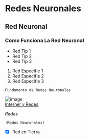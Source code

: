 # Redes Neuronales
## Red Neuronal
### Como Funciona La Red Neuronal

- Red Tip 1
- Red Tip 2
- Red Tip 3

1. Red Especifie 1 
2. Red Especifie 2
3. Red Especifie 3

~~~
Fundamento de Redes Neuronales
~~~

![image](https://user-images.githubusercontent.com/109171736/181099875-e4f5a1aa-02f5-4ea9-bbec-6f864b3a9f55.png)
<br>
[Interner y Redes](https://hablandoencorto.com/2019/09/curiosidades-internet-redes-sociales-mundo.html)

*Redes*

```!Redes Neuronales!``` 

- [x] Red en Tierra
